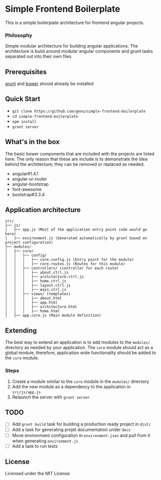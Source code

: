 # Simple Frontend Boilerplate
This is a simple boilerplate architecture for frontend angular projects.
### Philosophy
Simple modular architecture for building angular applications. The architecture is build around modular angular components and grunt tasks separated out into their own files.
## Prerequisites
[grunt](https://github.com/gruntjs/grunt) and [bower](https://github.com/bower/bower) should already be installed
## Quick Start
* `git clone https://github.com/genu/simple-frontend-boilerplate`
* `cd simple-frontend-boilerplate`
* `npm install`
* `grunt server`

## What's in the box
The basic bower components that are included with the projects are listed here. The only reason that these are include is to demonstrate the idea behind the architecture; they can be removed or replaced as needed.
* angular#1.4.1
* angular-ui-router
* angular-bootstrap
* font-awesome
* bootstrap#3.3.4

## Application architecture
```
src/
├── js/
│   ├── app.js (Most of the application entry point code would go here)
│   ├── environment.js (Generated automatically by grunt based on project configuration)
├── modules/
│   ├── core/
│   │   ├── config/
│   │   │   ├── core.config.js (Entry point for the module)
│   │   │   ├── core.routes.js (Routes for this module)
│   │   ├── controllers/ (controller for each route)
│   │   │   ├── about.ctrl.js
│   │   │   ├── architecture.ctrl.js
│   │   │   ├── home.ctrl.js
│   │   │   ├── layout.ctrl.js
│   │   │   ├── main.ctrl.js
│   │   ├── views/ (templates)
│   │   │   ├── about.html
│   │   │   ├── app.html
│   │   │   ├── architecture.html
│   │   │   ├── home.html
│   ├── app.core.js (Main module definition)
```
## Extending
The best way to extend an application is to add modules to the `modules/` directory as needed by your application. The `core` module should act as a global module, therefore, application wide functionality should be added to the `core` module.

### Steps
1. Create a module similar to the `core` module in the `modules/` directory
2. Add the new module as a dependency to the application in `src/js/app.js`
2. Relaunch the server with `grunt server`

## TODO
- [ ] Add `grunt build` task for building a production ready project in `dist/`
- [ ] Add a task for generating projet documentation under `docs`
- [ ] Move environment configuration in `environment.json` and pull from it when generating `environment.js`
- [ ] Add a task to run tests

## License
Licensed under the MIT License
